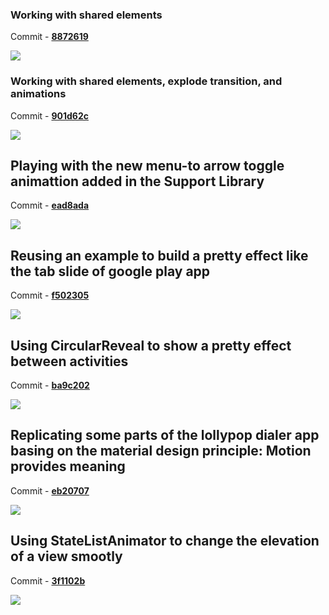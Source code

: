 ### Working with shared elements

Commit - [**8872619**](https://github.com/saulmm/Android-Material-Examples/commit/8872619ba751d99044a8426a35e6d2416d3af286)

![](https://lh4.googleusercontent.com/-dmDFoF7c5UY/VD77NsFK8kI/AAAAAAAAuLM/MtSqP8JoQco/w282-h499-no/2014-10-16%2B00_51_34.gif)

### Working with shared elements, explode transition, and animations

Commit - [**901d62c**](https://github.com/saulmm/Android-Material-Examples/commit/901d62c65bbe70f55d944b718b8e6c6c2c69839d)

![](https://lh6.googleusercontent.com/-ecoWQejLmFE/VEBoRo3Qs_I/AAAAAAAAuTU/YZ7855GmOfw/w276-h498-no/appear.gif)

## Playing with the new menu-to arrow toggle animattion added in the Support Library

Commit - [**ead8ada**](https://github.com/saulmm/Android-Material-Examples/commit/ead8adaafb482bd29a9ef86568a08afebeffd043)

![](https://0b53cc8370cd7638a6bca2ead36937afe31044d3.googledrive.com/host/0B62SZ3WRM2R2aVA4TDVRV04walU/gif-arrow.gif)

## Reusing an example to build a pretty effect like the tab slide of google play app

Commit - [**f502305**](https://github.com/saulmm/Android-Material-Examples/commit/f5023057d1e088cc69849c9c7f60d32279604214)

![](https://lh5.googleusercontent.com/-N-0aREntDdM/VEvP4I5kxrI/AAAAAAAAvQA/3CRH8pH5Vq4/s1006-no/sliding.gif)

## Using CircularReveal to show a pretty effect between activities

Commit - [**ba9c202**](https://github.com/saulmm/Android-Material-Examples/commit/ba9c2026bbe5fc57d6166389f60030176d065623)

![](https://lh3.googleusercontent.com/-eQoRYLME7-0/VFEZ9qNaR7I/AAAAAAAAvqg/xk6U4UT_FUY/w420-h747-no/reveal.gif)

## Replicating some parts of the lollypop dialer app basing on the material design principle: Motion provides meaning

Commit - [**eb20707**](https://github.com/saulmm/Android-Material-Examples/commit/eb20707d8db3aef321ae30cb80faada5e3cd7b4d)

![](https://lh6.googleusercontent.com/-t40vK2mcvkI/VF4-e7AzhBI/AAAAAAAAwnQ/lyzfRIj9heo/w800-h1422-no/dialer.gif)


## Using StateListAnimator to change the elevation of a view smootly

Commit - [**3f1102b**](https://github.com/saulmm/Android-Material-Examples/commit/3f1102b50606d2b57781ad5c0de232697da47862)

![](https://lh4.googleusercontent.com/-qqERGSF7t7Q/VHdlcZmbPgI/AAAAAAAAx1Q/CPo4dJk2_MM/w364-h644-no/elevation_sample.gif)
